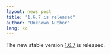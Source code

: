 ```yaml
---
layout: news_post
title: "1.6.7 is released"
author: "Unknown Author"
lang: ko
---
```


The new stable version [1.6.7][1] is released.



[1]: ftp://ftp.ruby-lang.org/pub/ruby/ruby-1.6.7.tar.gz
